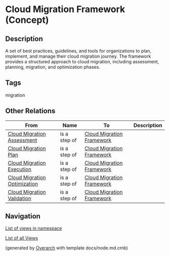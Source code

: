 
# Cloud Migration Framework (Concept)
## Description
A set of best practices, guidelines, and tools for organizations
          to plan, implement, and manage their cloud migration journey. The framework provides a structured
          approach to cloud migration, including assessment, planning, migration, and optimization phases.


## Tags
migration
## Other Relations
| From | Name | To | Description |
|---|---|---|---|
| [Cloud Migration Assessment](../../../software-development/cloud/framework/cmf/cloud-migration-assessment.md) | is a step of | [Cloud Migration Framework](../../../software-development/cloud/framework/cloud-migration-framework.md) |  |
| [Cloud Migration Plan](../../../software-development/cloud/framework/cmf/cloud-migration-plan.md) | is a step of | [Cloud Migration Framework](../../../software-development/cloud/framework/cloud-migration-framework.md) |  |
| [Cloud Migration Execution](../../../software-development/cloud/framework/cmf/cloud-migration-execution.md) | is a step of | [Cloud Migration Framework](../../../software-development/cloud/framework/cloud-migration-framework.md) |  |
| [Cloud Migration Optimization](../../../software-development/cloud/framework/cmf/cloud-migration-optimization.md) | is a step of | [Cloud Migration Framework](../../../software-development/cloud/framework/cloud-migration-framework.md) |  |
| [Cloud Migration Validation](../../../software-development/cloud/framework/cmf/cloud-migration-validation.md) | is a step of | [Cloud Migration Framework](../../../software-development/cloud/framework/cloud-migration-framework.md) |  |


## Navigation
[List of views in namespace](./views-in-namespace.md)

[List of all Views](../../../views.md)


(generated by [Overarch](https://github.com/soulspace-org/overarch) with template docs/node.md.cmb)
